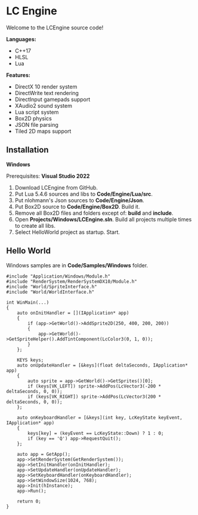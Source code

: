 LC Engine
====================================

Welcome to the LCEngine source code!

**Languages:**
- C++17
- HLSL
- Lua

**Features:**
- DirectX 10 render system
- DirectWrite text rendering
- DirectInput gamepads support
- XAudio2 sound system
- Lua script system
- Box2D physics
- JSON file parsing
- Tiled 2D maps support

**Installation**
----------------
**Windows**

Prerequisites: **Visual Studio 2022**

1. Download LCEngine from GitHub.
2. Put Lua 5.4.6 sources and libs to **Code/Engine/Lua/src**.
3. Put nlohmann's Json sources to **Code/Engine/Json**.
4. Put Box2D source to **Code/Engine/Box2D**. Build it.
5. Remove all Box2D files and folders except of: **build** and **include**.
6. Open **Projects/Windows/LCEngine.sln**. Build all projects multiple times to create all libs.
7. Select HelloWorld project as startup. Start.

**Hello World**
---------------
Windows samples are in **Code/Samples/Windows** folder.
```
#include "Application/Windows/Module.h"
#include "RenderSystem/RenderSystemDX10/Module.h"
#include "World/SpriteInterface.h"
#include "World/WorldInterface.h"

int WinMain(...)
{
    auto onInitHandler = [](IApplication* app)
    {
        if (app->GetWorld()->AddSprite2D(250, 400, 200, 200))
        {
            app->GetWorld()->GetSpriteHelper().AddTintComponent(LcColor3(0, 1, 0));
        }
    };
  
    KEYS keys;
    auto onUpdateHandler = [&keys](float deltaSeconds, IApplication* app)
    {
        auto sprite = app->GetWorld()->GetSprites()[0];
        if (keys[VK_LEFT]) sprite->AddPos(LcVector3(-200 * deltaSeconds, 0, 0));
        if (keys[VK_RIGHT]) sprite->AddPos(LcVector3(200 * deltaSeconds, 0, 0));
    };
  
    auto onKeyboardHandler = [&keys](int key, LcKeyState keyEvent, IApplication* app)
    {
        keys[key] = (keyEvent == LcKeyState::Down) ? 1 : 0;
        if (key == 'Q') app->RequestQuit();
    };
  
    auto app = GetApp();
    app->SetRenderSystem(GetRenderSystem());
    app->SetInitHandler(onInitHandler);
    app->SetUpdateHandler(onUpdateHandler);
    app->SetKeyboardHandler(onKeyboardHandler);
    app->SetWindowSize(1024, 768);
    app->Init(hInstance);
    app->Run();
  
    return 0;
}
```
